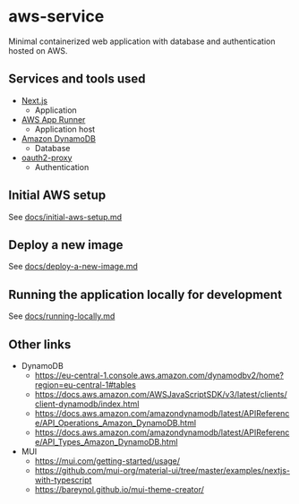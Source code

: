 # aws-service

Minimal containerized web application with database and authentication hosted on AWS.

## Services and tools used

- [Next.js](https://nextjs.org/)
  - Application
- [AWS App Runner](https://aws.amazon.com/de/apprunner/)
  - Application host
- [Amazon DynamoDB](https://aws.amazon.com/de/dynamodb/)
  - Database
- [oauth2-proxy](https://oauth2-proxy.github.io/oauth2-proxy/)
  - Authentication

## Initial AWS setup

See [docs/initial-aws-setup.md](./docs/initial-aws-setup.md)

## Deploy a new image

See [docs/deploy-a-new-image.md](./docs/deploy-a-new-image.md)

## Running the application locally for development

See [docs/running-locally.md](./docs/running-locally.md)

## Other links

- DynamoDB
  - <https://eu-central-1.console.aws.amazon.com/dynamodbv2/home?region=eu-central-1#tables>
  - <https://docs.aws.amazon.com/AWSJavaScriptSDK/v3/latest/clients/client-dynamodb/index.html>
  - <https://docs.aws.amazon.com/amazondynamodb/latest/APIReference/API_Operations_Amazon_DynamoDB.html>
  - <https://docs.aws.amazon.com/amazondynamodb/latest/APIReference/API_Types_Amazon_DynamoDB.html>
- MUI
  - <https://mui.com/getting-started/usage/>
  - <https://github.com/mui-org/material-ui/tree/master/examples/nextjs-with-typescript>
  - <https://bareynol.github.io/mui-theme-creator/>

